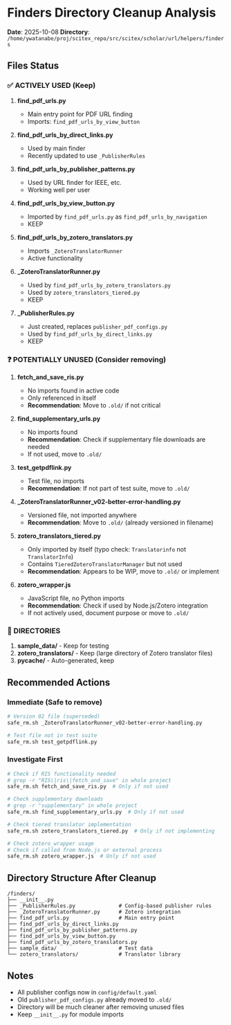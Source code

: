 # Finders Directory Cleanup Analysis

**Date**: 2025-10-08
**Directory**: `/home/ywatanabe/proj/scitex_repo/src/scitex/scholar/url/helpers/finders`

## Files Status

### ✅ ACTIVELY USED (Keep)

1. **find_pdf_urls.py**
   - Main entry point for PDF URL finding
   - Imports: `find_pdf_urls_by_view_button`

2. **find_pdf_urls_by_direct_links.py**
   - Used by main finder
   - Recently updated to use `_PublisherRules`

3. **find_pdf_urls_by_publisher_patterns.py**
   - Used by URL finder for IEEE, etc.
   - Working well per user

4. **find_pdf_urls_by_view_button.py**
   - Imported by `find_pdf_urls.py` as `find_pdf_urls_by_navigation`
   - KEEP

5. **find_pdf_urls_by_zotero_translators.py**
   - Imports `_ZoteroTranslatorRunner`
   - Active functionality

6. **_ZoteroTranslatorRunner.py**
   - Used by `find_pdf_urls_by_zotero_translators.py`
   - Used by `zotero_translators_tiered.py`
   - KEEP

7. **_PublisherRules.py**
   - Just created, replaces `publisher_pdf_configs.py`
   - Used by `find_pdf_urls_by_direct_links.py`
   - KEEP

### ❓ POTENTIALLY UNUSED (Consider removing)

1. **fetch_and_save_ris.py**
   - No imports found in active code
   - Only referenced in itself
   - **Recommendation**: Move to `.old/` if not critical

2. **find_supplementary_urls.py**
   - No imports found
   - **Recommendation**: Check if supplementary file downloads are needed
   - If not used, move to `.old/`

3. **test_getpdflink.py**
   - Test file, no imports
   - **Recommendation**: If not part of test suite, move to `.old/`

4. **_ZoteroTranslatorRunner_v02-better-error-handling.py**
   - Versioned file, not imported anywhere
   - **Recommendation**: Move to `.old/` (already versioned in filename)

5. **zotero_translators_tiered.py**
   - Only imported by itself (typo check: `Translatorinfo` not `TranslatorInfo`)
   - Contains `TieredZoteroTranslatorManager` but not used
   - **Recommendation**: Appears to be WIP, move to `.old/` or implement

6. **zotero_wrapper.js**
   - JavaScript file, no Python imports
   - **Recommendation**: Check if used by Node.js/Zotero integration
   - If not actively used, document purpose or move to `.old/`

### 📁 DIRECTORIES

1. **sample_data/** - Keep for testing
2. **zotero_translators/** - Keep (large directory of Zotero translator files)
3. **__pycache__/** - Auto-generated, keep

## Recommended Actions

### Immediate (Safe to remove)
```bash
# Version 02 file (superseded)
safe_rm.sh _ZoteroTranslatorRunner_v02-better-error-handling.py

# Test file not in test suite
safe_rm.sh test_getpdflink.py
```

### Investigate First
```bash
# Check if RIS functionality needed
# grep -r "RIS\|ris\|fetch_and_save" in whole project
safe_rm.sh fetch_and_save_ris.py  # Only if not used

# Check supplementary downloads
# grep -r "supplementary" in whole project
safe_rm.sh find_supplementary_urls.py  # Only if not used

# Check tiered translator implementation
safe_rm.sh zotero_translators_tiered.py  # Only if not implementing

# Check zotero_wrapper usage
# Check if called from Node.js or external process
safe_rm.sh zotero_wrapper.js  # Only if not used
```

## Directory Structure After Cleanup

```
/finders/
├── __init__.py
├── _PublisherRules.py              # Config-based publisher rules
├── _ZoteroTranslatorRunner.py      # Zotero integration
├── find_pdf_urls.py                # Main entry point
├── find_pdf_urls_by_direct_links.py
├── find_pdf_urls_by_publisher_patterns.py
├── find_pdf_urls_by_view_button.py
├── find_pdf_urls_by_zotero_translators.py
├── sample_data/                    # Test data
└── zotero_translators/             # Translator library
```

## Notes

- All publisher configs now in `config/default.yaml`
- Old `publisher_pdf_configs.py` already moved to `.old/`
- Directory will be much cleaner after removing unused files
- Keep `__init__.py` for module imports
